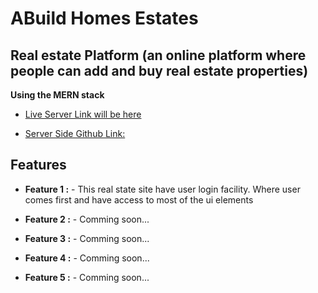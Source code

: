 # ABuild Homes Estates

## Real estate Platform (an online platform where people can add and buy real estate properties)

**Using the MERN stack**

- [Live Server Link will be here](https://www.google.com) 

- [Server Side Github Link: ](https://www.google.com) 


## Features

- **Feature 1 :** - This real state site have user login facility. Where user comes first and have access to most of the ui elements

- **Feature 2 :** - Comming soon... 

- **Feature 3 :** - Comming soon... 

- **Feature 4 :** - Comming soon... 

- **Feature 5 :** - Comming soon... 
